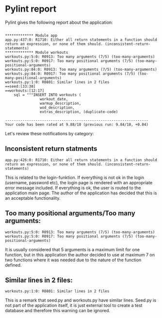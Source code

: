 # Pylint report

Pylint gives the following report about the application:

```

************* Module app
app.py:437:0: R1710: Either all return statements in a function should return an expression, or none of them should. (inconsistent-return-statements)
************* Module workouts
workouts.py:5:0: R0913: Too many arguments (7/5) (too-many-arguments)
workouts.py:5:0: R0917: Too many positional arguments (7/5) (too-many-positional-arguments)
workouts.py:84:0: R0913: Too many arguments (7/5) (too-many-arguments)
workouts.py:84:0: R0917: Too many positional arguments (7/5) (too-many-positional-arguments)
workouts.py:1:0: R0801: Similar lines in 2 files
==seed:[33:38]
==workouts:[12:17]
    sql = """INSERT INTO workouts (
                workout_date,
                warmup_description,
                wod_description,
                extras_description, (duplicate-code)

------------------------------------------------------------------
Your code has been rated at 9.88/10 (previous run: 9.84/10, +0.04)

```
Let's review these notifications by category:

## Inconsistent return statments

```
app.py:426:0: R1710: Either all return statements in a function should return an expression, or none of them should. (inconsistent-return-statements)
```
This is related to the login-funktion. If everything is not ok in the login (username, password etc), the login page is rendered with an appropriate error message included. If everything is ok, the user is routed to the application main page. The author of the application has decided that this is an acceptable functionality.

## Too many positional arguments/Too many arguments:
```
workouts.py:5:0: R0913: Too many arguments (7/5) (too-many-arguments)
workouts.py:5:0: R0917: Too many positional arguments (7/5) (too-many-positional-arguments)
```
It is usually considered that 5 arguments is a maximum limit for one function, but in this application the author decided to use at maximum 7 on two functions where it was needed due to the nature of the function defined.


## Similar lines in 2 files:
```
workouts.py:1:0: R0801: Similar lines in 2 files
```
This is a remark that seed.py and workouts.py have similar lines. Seed.py is not part of the application itself, it is just external tool to create a test database and therefore this warning can be ignored.

